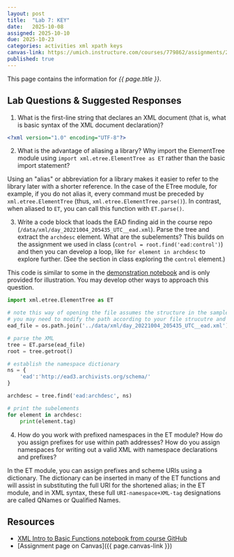 ```yaml
---
layout: post
title:  "Lab 7: KEY"
date:   2025-10-08
assigned: 2025-10-10
due: 2025-10-23
categories: activities xml xpath keys
canvas-link: https://umich.instructure.com/courses/779862/assignments/2877257
published: true
---
```


This page contains the information for *{{ page.title }}*.

## Lab Questions & Suggested Responses

1. What is the first-line string that declares an XML document (that is, what is basic syntax of the XML document declaration)?

```xml
<?xml version="1.0" encoding="UTF-8"?>
```

2. What is the advantage of aliasing a library? Why import the ElementTree module using `import xml.etree.ElementTree as ET` rather than the basic import statement?

Using an "alias" or abbreviation for a library makes it easier to refer to the library later with a shorter reference.
In the case of the ETree module, for example, if you do not alias it, every command
must be preceded by `xml.etree.ElementTree` (thus, `xml.etree.ElementTree.parse()`).
In contrast, when aliased to `ET`, you can call this function with `ET.parse()`.

3. Write a code block that loads the EAD finding aid in the course repo (`/data/xml/day_20221004_205435_UTC__ead.xml`). Parse the tree and extract the `archdesc` element. What are the subelements? This builds on the assignment we used in class (`control = root.find('ead:control')`) and then you can develop a loop, like `for element in archdesc` to explore further. (See the section in class exploring the `control` element.)

This code is similar to some in the [demonstration notebook][worked-notebook] and is only provided for illustration. You may develop other ways to approach this question.

```python
import xml.etree.ElementTree as ET

# note this way of opening the file assumes the structure in the sample data files repository
# you may need to modify the path according to your file strucutre and operating system
ead_file = os.path.join('../data/xml/day_20221004_205435_UTC__ead.xml')

# parse the XML
tree = ET.parse(ead_file)
root = tree.getroot()

# establish the namespace dictionary
ns = {
    'ead':'http://ead3.archivists.org/schema/'
}

archdesc = tree.find('ead:archdesc', ns)

# print the subelements
for element in archdesc:
    print(element.tag)


```

4. How do you work with prefixed namespaces in the ET module? How do you assign prefixes for use within path addresses? How do you assign namespaces for writing out a valid XML with namespace declarations and prefixes?

In the ET module, you can assign prefixes and scheme URIs using a dictionary.
The dictionary can be inserted in many of the ET functions and will assist in substituting
the full URI for the shortened alias; in the ET module, and in XML syntax,
these full `URI-namespace+XML-tag` designations are called QNames or Qualified Names.

## Resources

* [XML Intro to Basic Functions notebook from course GitHub][worked-notebook]
* [Assignment page on Canvas]({{ page.canvas-link }})

[worked-notebook]: https://github.com/morskyjezek/si676-2024-data/blob/main/examples/xml-intro-basic-functions-ET.ipynb
